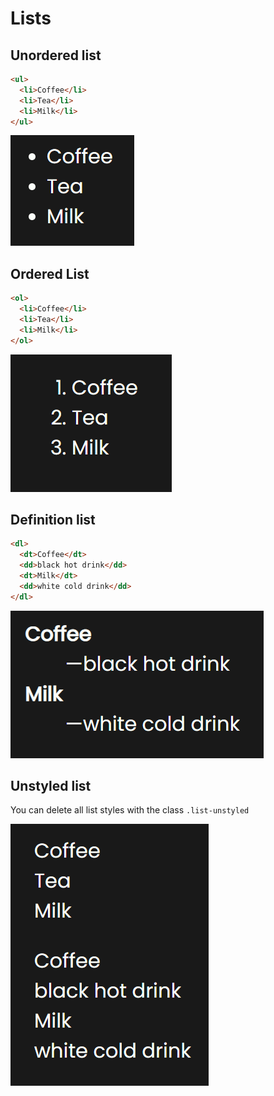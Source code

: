 # Lists

## Unordered list

```html
<ul>
  <li>Coffee</li>
  <li>Tea</li>
  <li>Milk</li>
</ul>
```

![Unordered list](../assets/content/lists/list-unordered.png)

## Ordered List

```html
<ol>
  <li>Coffee</li>
  <li>Tea</li>
  <li>Milk</li>
</ol>
```

![Ordered list](../assets/content/lists/list-ordered.png)

## Definition list

```html
<dl>
  <dt>Coffee</dt>
  <dd>black hot drink</dd>
  <dt>Milk</dt>
  <dd>white cold drink</dd>
</dl>
```

![Definition list](../assets/content/lists/definition.png)

## Unstyled list

You can delete all list styles with the class `.list-unstyled`

![List Unstyled](../assets/content/lists/unstyled.png)
